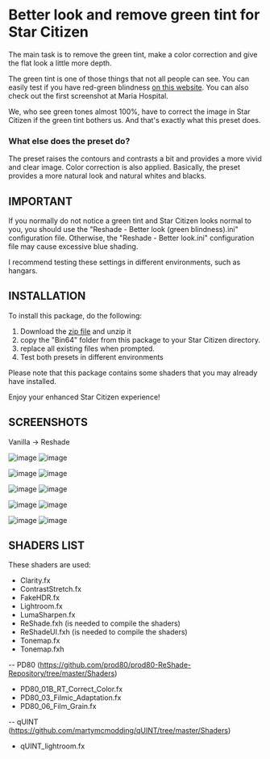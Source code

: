 # Better look and remove green tint for Star Citizen

The main task is to remove the green tint, make a color correction and give the flat look a little more depth. 

The green tint is one of those things that not all people can see. You can easily test if you have red-green blindness [on this website](https://www.colorlitelens.com/color-blindness-test.html#Redgreen). You can also check out the first screenshot at Maria Hospital.

We, who see green tones almost 100%, have to correct the image in Star Citizen if the green tint bothers us. And that's exactly what this preset does.  

### What else does the preset do?
The preset raises the contours and contrasts a bit and provides a more vivid and clear image. Color correction is also applied. Basically, the preset provides a more natural look and natural whites and blacks.



## IMPORTANT
If you normally do not notice a green tint and Star Citizen looks normal to you, you should use the "Reshade - Better look (green blindness).ini" configuration file. Otherwise, the "Reshade - Better look.ini" configuration file may cause excessive blue shading.

I recommend testing these settings in different environments, such as hangars.




## INSTALLATION
To install this package, do the following:

1. Download the [zip file](https://github.com/rjcncpt/StarCitizenBetterLookReshade/releases) and unzip it
3. copy the "Bin64" folder from this package to your Star Citizen directory.
4. replace all existing files when prompted.
5. Test both presets in different environments

Please note that this package contains some shaders that you may already have installed.

Enjoy your enhanced Star Citizen experience!



## SCREENSHOTS
Vanilla -> Reshade

![image](https://i.imgur.com/rcntFdI.png)
![image](https://i.imgur.com/ZkXsc5e.jpg)

![image](https://i.imgur.com/rWWkoT7.png)
![image](https://i.imgur.com/vdxQvoi.jpg)

![image](https://i.imgur.com/hXDgs55.jpg)
![image](https://i.imgur.com/K7RQun5.jpg)

![image](https://i.imgur.com/rkkHm0M.png)
![image](https://i.imgur.com/SRLi0nn.jpg)

![image](https://i.imgur.com/HI8Ktng.png)
![image](https://i.imgur.com/VyMfaEq.jpg)



## SHADERS LIST
These shaders are used:
- Clarity.fx
- ContrastStretch.fx
- FakeHDR.fx
- Lightroom.fx
- LumaSharpen.fx
- ReShade.fxh 	(is needed to compile the shaders)
- ReShadeUI.fxh (is needed to compile the shaders)
- Tonemap.fx
- Tonemap.fxh

-- PD80 (https://github.com/prod80/prod80-ReShade-Repository/tree/master/Shaders)
   - PD80_01B_RT_Correct_Color.fx
   - PD80_03_Filmic_Adaptation.fx
   - PD80_06_Film_Grain.fx

-- qUINT (https://github.com/martymcmodding/qUINT/tree/master/Shaders)
   - qUINT_lightroom.fx
